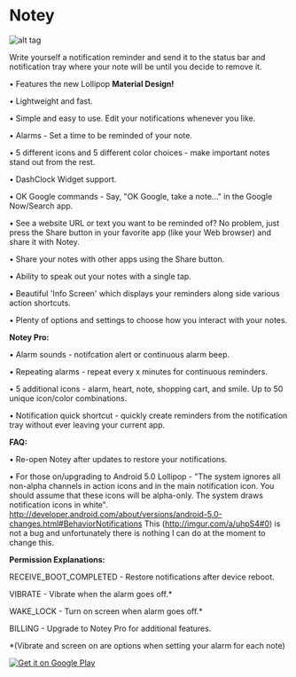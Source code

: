 # Notey
![alt tag](https://cloud.githubusercontent.com/assets/5198078/6241824/0f47dee0-b6f2-11e4-9686-20265d7a9446.png)

Write yourself a notification reminder and send it to the status bar and notification tray where your note will be until you decide to remove it. 

 
 
• Features the new Lollipop <b>Material Design!</b> 

• Lightweight and fast.  

• Simple and easy to use.  Edit your notifications whenever you like.  

• Alarms - Set a time to be reminded of your note.

• 5 different icons and 5 different color choices - make important notes stand out from the rest. 

• DashClock Widget support.

• OK Google commands -  Say, "OK Google, take a note..." in the Google Now/Search app.

• See a website URL or text you want to be reminded of? No problem, just press the Share button in your favorite app (like your Web browser) and share it with Notey.

• Share your notes with other apps using the Share button.

• Ability to speak out your notes with a single tap.

• Beautiful 'Info Screen' which displays your reminders along side various action shortcuts.

• Plenty of options and settings to choose how you interact with your notes.




<b>Notey Pro:</b>

• Alarm sounds - notifcation alert or continuous alarm beep.

• Repeating alarms - repeat every x minutes for continuous reminders.

• 5 additional icons - alarm, heart, note, shopping cart, and smile. Up to 50 unique icon/color combinations.

• Notification quick shortcut - quickly create reminders from the notification tray without ever leaving your current app.




<b>FAQ:</b>

• Re-open Notey after updates to restore your notifications.

• For those on/upgrading to Android 5.0 Lollipop - "The system ignores all non-alpha channels in action icons and in the main notification icon. You should assume that these icons will be alpha-only. The system draws notification icons in white".
http://developer.android.com/about/versions/android-5.0-changes.html#BehaviorNotifications
This (http://imgur.com/a/uhpS4#0) is not a bug and unfortunately there is nothing I can do at the moment to change this.



<b>Permission Explanations:</b>

RECEIVE_BOOT_COMPLETED - Restore notifications after device reboot.

VIBRATE - Vibrate when the alarm goes off.*  

WAKE_LOCK - Turn on screen when alarm goes off.*

BILLING - Upgrade to Notey Pro for additional features.

*(Vibrate and screen on are options when setting your alarm for each note)


<a href="https://play.google.com/store/apps/details?id=thomas.jonathan.notey">
  <img alt="Get it on Google Play"
       src="https://developer.android.com/images/brand/en_generic_rgb_wo_60.png" />
</a>
